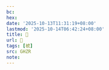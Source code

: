 ```yaml
---
bc:
hex:
date: '2025-10-13T11:31:19+08:00'
lastmod: '2025-10-14T06:42:24+08:00'
title: 󰩂
url: 󰩂
tags: [裭]
src: GHZR
note:
---
```

